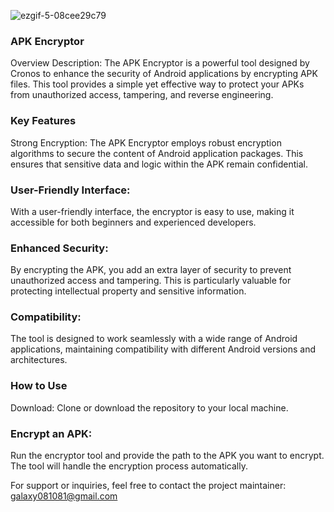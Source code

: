 ![ezgif-5-08cee29c79](https://github.com/CronosMonita/Cronos-APK-Encrypter-FUD/assets/152598304/fbd59346-18d5-4a6e-ba33-789370e2f5ee)

### APK Encryptor
Overview
Description:
The APK Encryptor is a powerful tool designed by Cronos to enhance the security of Android applications by encrypting APK files. This tool provides a simple yet effective way to protect your APKs from unauthorized access, tampering, and reverse engineering.

### Key Features
Strong Encryption:
The APK Encryptor employs robust encryption algorithms to secure the content of Android application packages. This ensures that sensitive data and logic within the APK remain confidential.

### User-Friendly Interface:
With a user-friendly interface, the encryptor is easy to use, making it accessible for both beginners and experienced developers.

### Enhanced Security:
By encrypting the APK, you add an extra layer of security to prevent unauthorized access and tampering. This is particularly valuable for protecting intellectual property and sensitive information.

### Compatibility:
The tool is designed to work seamlessly with a wide range of Android applications, maintaining compatibility with different Android versions and architectures.

### How to Use
Download:
Clone or download the repository to your local machine.

### Encrypt an APK:
Run the encryptor tool and provide the path to the APK you want to encrypt. The tool will handle the encryption process automatically.

For support or inquiries, feel free to contact the project maintainer: galaxy081081@gmail.com


